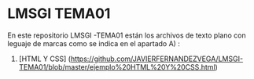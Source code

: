 # LMSGI TEMA01

En este repositorio LMSGI -TEMA01 están los archivos de texto plano con leguaje de marcas como se indica en el apartado A) :

1. [HTML Y CSS] (https://github.com/JAVIERFERNANDEZVEGA/LMSGI-TEMA01/blob/master/ejemplo%20HTML%20Y%20CSS.html)
*<!DOCTYPE html>*
*<html>*
*<head>*
*<title>Pruebas html</title>*
*<style>*



2. [POSTSCRIPT] (https://github.com/JAVIERFERNANDEZVEGA/LMSGI-TEMA01/blob/master/prueba%20PS.ps)
3. [RTF] (https://github.com/JAVIERFERNANDEZVEGA/LMSGI-TEMA01/blob/master/prueba%20rtf.rtf)
4. [XML] (https://github.com/JAVIERFERNANDEZVEGA/LMSGI-TEMA01/blob/master/prueba%20xml.xml)
